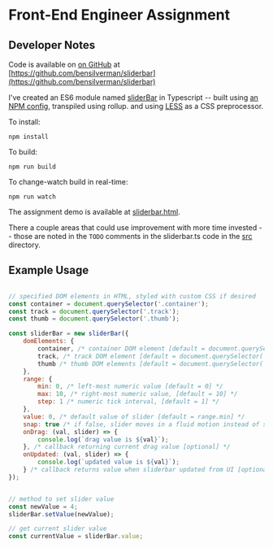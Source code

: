 # Front-End Engineer Assignment

## Developer Notes

 Code is available on [on GitHub](https://github.com/bensilverman/sliderbar) at [https://github.com/bensilverman/sliderbar](https://github.com/bensilverman/sliderbar)

I've created an ES6 module named [sliderBar](src/sliderbar.ts) in Typescript -- built using [an NPM config](package.json), transpiled using rollup. and using [LESS](src/sliderbar.less) as a CSS preprocessor. 

To install: 

```node
npm install
```

To build:

```
npm run build
```

To change-watch build in real-time:

```
npm run watch
```

The assignment demo is available at [sliderbar.html](https://github.com/bensilverman/sliderbar/blob/main/sliderbar.html). 

There a couple areas that could use improvement with more time invested -- those are noted in the `TODO` comments in the sliderbar.ts code in the [src](/src) directory.

## Example Usage
```js

// specified DOM elements in HTML, styled with custom CSS if desired
const container = document.querySelector('.container');
const track = document.querySelector('.track');
const thumb = document.querySelector('.thumb');

const sliderBar = new sliderBar({
    domElements: {
        container, /* container DOM element [default = document.querySelector('.container')] */
        track, /* track DOM element [default = document.querySelector('.track')] */
        thumb /* thumb DOM elements [default = document.querySelector('.thumb')] */
    },
    range: {
        min: 0, /* left-most numeric value [default = 0] */
        max: 10, /* right-most numeric value, [default = 10] */
        step: 1 /* numeric tick interval, [default = 1] */
    },
    value: 0, /* default value of slider [default = range.min] */
    snap: true /* if false, slider moves in a fluid motion instead of snapped to tick [default = true]*/,
    onDrag: (val, slider) => { 
        console.log(`drag value is ${val}`); 
    }, /* callback returning current drag value [optional] */
    onUpdated: (val, slider) => {
        console.log(`updated value is ${val}`);
    } /* callback returns value when sliderbar updated from UI [optional] */
});


// method to set slider value 
const newValue = 4;
sliderBar.setValue(newValue);

// get current slider value
const currentValue = sliderBar.value;

```




